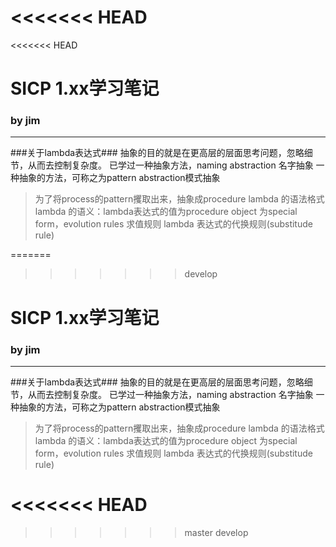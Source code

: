 <<<<<<< HEAD
=======
<<<<<<< HEAD
# SICP 1.xx学习笔记 #



### by jim ###

--------------------------
###关于lambda表达式###
抽象的目的就是在更高层的层面思考问题，忽略细节，从而去控制复杂度。
已学过一种抽象方法，naming abstraction 名字抽象
一种抽象的方法，可称之为pattern abstraction模式抽象
> 为了将process的pattern攫取出来，抽象成procedure
> lambda 的语法格式
> lambda 的语义：lambda表达式的值为procedure object
> 为special form，evolution rules 求值规则
> lambda 表达式的代换规则(substitude rule)
> 
=======
>>>>>>> develop
# SICP 1.xx学习笔记 #



### by jim ###

--------------------------
###关于lambda表达式###
抽象的目的就是在更高层的层面思考问题，忽略细节，从而去控制复杂度。
已学过一种抽象方法，naming abstraction 名字抽象
一种抽象的方法，可称之为pattern abstraction模式抽象
> 为了将process的pattern攫取出来，抽象成procedure
> lambda 的语法格式
> lambda 的语义：lambda表达式的值为procedure object
> 为special form，evolution rules 求值规则
> lambda 表达式的代换规则(substitude rule)
> 
<<<<<<< HEAD
=======
>>>>>>> master
>>>>>>> develop
